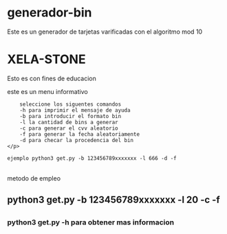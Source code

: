 # generador-bin

<p>Este es un generador de tarjetas varificadas con el algoritmo mod 10</p>
<h1><span>XELA-STONE</span></h1>
<p>Esto es con fines de educacion</p>

<p>este es un menu informativo
		
		seleccione los siguentes comandos
		-h para imprimir el mensaje de ayuda
		-b para introducir el formato bin
		-l la cantidad de bins a generar
		-c para generar el cvv aleatorio
		-f para generar la fecha aleatoriamente
		-d para checar la procedencia del bin
	</p>
  
	ejemplo python3 get.py -b 123456789xxxxxxx -l 666 -d -f
<br> metodo de empleo </br>
<h2>python3 get.py -b 123456789xxxxxxx -l 20 -c -f<h2/>
  <h3>python3  get.py  -h para obtener mas informacion</h3>

